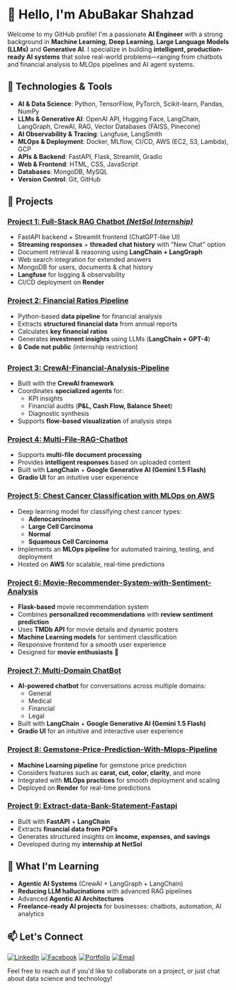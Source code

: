 # 👋 Hello, I'm AbuBakar Shahzad  

Welcome to my GitHub profile! I'm a passionate **AI Engineer** with a strong background in **Machine Learning**, **Deep Learning**, **Large Language Models (LLMs)** and **Generative AI**. I specialize in building **intelligent, production-ready AI systems** that solve real-world problems—ranging from chatbots and financial analysis to MLOps pipelines and AI agent systems.  

## 🔧 Technologies & Tools  

- **AI & Data Science**: Python, TensorFlow, PyTorch, Scikit-learn, Pandas, NumPy  
- **LLMs & Generative AI**: OpenAI API, Hugging Face, LangChain, LangGraph, CrewAI, RAG, Vector Databases (FAISS, Pinecone)  
- **AI Observability & Tracing**: Langfuse, LangSmith  
- **MLOps & Deployment**: Docker, MLflow, CI/CD, AWS (EC2, S3, Lambda), GCP  
- **APIs & Backend**: FastAPI, Flask, Streamlit, Gradio  
- **Web & Frontend**: HTML, CSS, JavaScript  
- **Databases**: MongoDB, MySQL 
- **Version Control**: Git, GitHub  


## 🚀 Projects

### [Project 1: Full-Stack RAG Chatbot *(NetSol Internship)*](https://github.com/Abu-bakar56/FullStack-RAG-Chatbot) 
- FastAPI backend + Streamlit frontend (ChatGPT-like UI)  
- **Streaming responses** + **threaded chat history** with "New Chat" option  
- Document retrieval & reasoning using **LangChain + LangGraph**  
- Web search integration for extended answers  
- MongoDB for users, documents & chat history  
- **Langfuse** for logging & observability  
- CI/CD deployment on **Render**

### [Project 2: Financial Ratios Pipeline](https://github.com/Abu-bakar56/Financial-Ratios-Pipeline) 
- Python-based **data pipeline** for financial analysis  
- Extracts **structured financial data** from annual reports  
- Calculates **key financial ratios**  
- Generates **investment insights** using LLMs (**LangChain + GPT-4**)  
- 🔒 **Code not public** (internship restriction)

### [Project 3: CrewAI-Financial-Analysis-Pipeline](https://github.com/Abu-bakar56/CrewAI-Financial-Analysis-Pipeline) 
- Built with the **CrewAI framework**  
- Coordinates **specialized agents** for:  
  - KPI insights  
  - Financial audits (**P&L, Cash Flow, Balance Sheet**)  
  - Diagnostic synthesis  
- Supports **flow-based visualization** of analysis steps  

### [Project 4: Multi-File-RAG-Chatbot](https://github.com/Abu-bakar56/Multi-File-RAG-Chatbot) 
- Supports **multi-file document processing**  
- Provides **intelligent responses** based on uploaded content  
- Built with **LangChain** + **Google Generative AI (Gemini 1.5 Flash)**  
- **Gradio UI** for an intuitive user experience
  
### [Project 5: Chest Cancer Classification with MLOps on AWS](https://github.com/Abu-bakar56/Chest-Cancer-Classification-with-Mlops) 
- Deep learning model for classifying chest cancer types:  
  - **Adenocarcinoma**  
  - **Large Cell Carcinoma**  
  - **Normal**  
  - **Squamous Cell Carcinoma**  
- Implements an **MLOps pipeline** for automated training, testing, and deployment  
- Hosted on **AWS** for scalable, real-time predictions  

### [Project 6: Movie-Recommender-System-with-Sentiment-Analysis](https://github.com/Abu-bakar56/Movie-Recommender-System-with-Sentiment-Analysis) 
- **Flask-based** movie recommendation system  
- Combines **personalized recommendations** with **review sentiment prediction**  
- Uses **TMDb API** for movie details and dynamic posters  
- **Machine Learning models** for sentiment classification  
- Responsive frontend for a smooth user experience  
- Designed for **movie enthusiasts** 🎥  

### [Project 7: Multi-Domain ChatBot](https://github.com/Abu-bakar56/Multi-Domain-ChatBot) 
- **AI-powered chatbot** for conversations across multiple domains:  
  - General  
  - Medical  
  - Financial  
  - Legal  
- Built with **LangChain** + **Google Generative AI (Gemini 1.5 Flash)**  
- **Gradio UI** for an intuitive and interactive user experience  

### [Project 8: Gemstone-Price-Prediction-With-Mlops-Pipeline](https://github.com/Abu-bakar56/Gemstone-Price-Prediction-With-Mlops-Pipeline)
- **Machine Learning pipeline** for gemstone price prediction  
- Considers features such as **carat, cut, color, clarity**, and more  
- Integrated with **MLOps practices** for smooth deployment and scaling  
- Deployed on **Render** for real-time predictions

### [Project 9: Extract-data-Bank-Statement-Fastapi](https://github.com/Abu-bakar56/Bank-Statement-Fast-api) 
- Built with **FastAPI** + **LangChain**  
- Extracts **financial data from PDFs**  
- Generates structured insights on **income, expenses, and savings**  
- Developed during my **internship at NetSol**  


## 🌱 What I'm Learning

- **Agentic AI Systems** (CrewAI + LangGraph + LangChain)  
- **Reducing LLM hallucinations** with advanced RAG pipelines
- Advanced **Agentic AI Architectures**
- **Freelance-ready AI projects** for businesses: chatbots, automation, AI analytics  

## 📫 Let's Connect
[![LinkedIn](https://img.shields.io/badge/LinkedIn-Connect-blue)](https://www.linkedin.com/in/abubakar-shahzad-24a84a315)
[![Facebook](https://img.shields.io/badge/Facebook-Follow-blue)](https://www.facebook.com/abubakar.mirza.9237)
[![Portfolio](https://img.shields.io/badge/Portfolio-Visit-orange)](https://abubakar56.vercel.app/)
[![Email](https://img.shields.io/badge/Email-Contact-red)](abubakarshahzad730@gmail.com)

Feel free to reach out if you'd like to collaborate on a project, or just chat about data science and technology!


